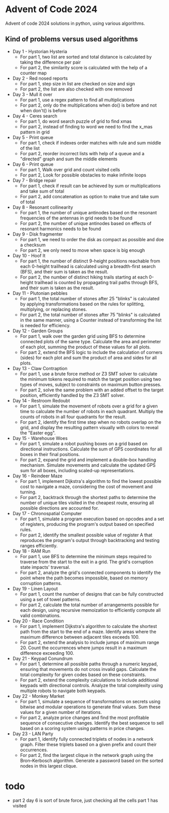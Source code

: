 # Advent of Code 2024

Advent of code 2024 solutions in python, using various algorithms.

## Kind of problems versus used algorithms

- Day 1 - Hystorian Hysteria
    - For part 1, two list are sorted and total distance is calculated by taking the difference per pair
    - For part 2, the similarity score is calculated with the help of a counter map
- Day 2 - Red nosed reports
    - For part 1, step size in list are checked on size and sign
    - For part 2, the list are also checked with one removed
- Day 3 - Mull it over
    - For part 1, use a regex pattern to find all multiplications
    - For part 2, only do the multiplications when do() is before and not when don't() is before
- Day 4 - Ceres search
    - For part 1, do word search puzzle of grid to find xmas
    - For part 2, instead of finding to word we need to find the x_mas pattern in grid
- Day 5 - Print queue
    - For part 1, check if indexes order matches with rule and sum middle of the list
    - For part 2, reorder incorrect lists with help of a queue and a "directed" graph and sum the middle elements
- Day 6 - Print queue
    - For part 1, Walk over grid and count visited cells
    - For part 2, Look for possible obstacles to make infinite loops
- Day 7 - Bridge repair
    - For part 1, check if result can be achieved by sum or multiplications and take sum of total
    - For part 2, add concatenation as option to make true and take sum of total
- Day 8 - Resonant collinearity
    - For part 1, the number of unique antinodes based on the resonant frequencies of the antennas in grid needs to be
      found
    - For part 2, the number of unique antinodes based on effects of resonant harmonics needs to be found
- Day 9 - Disk fragmenter
    - For part 1, we need to order the disk as compact as possible and doe a checksum
    - For part 2, we only need to move when space is big enough
- Day 10 - Hoof It
    - For part 1, the number of distinct 9-height positions reachable from each 0-height trailhead is calculated using a
      breadth-first search (BFS), and their sum is taken as the result.
    - For part 2, the number of distinct hiking trails starting at each 0-height trailhead is counted by propagating
      trail paths through BFS, and their sum is taken as the result.
- Day 11 - Plutonian pebbles
    - For part 1, the total number of stones after 25 "blinks" is calculated by applying transformations based on the
      rules for splitting, multiplying, or replacing stones.
    - For part 2, the total number of stones after 75 "blinks" is calculated in the same manner, using a Counter instead
      of transforming the list is needed for efficiency.
- Day 12 - Garden Groups
    - For part 1, walk over the garden grid using BFS to determine connected plots of the same type. Calculate the
      area and perimeter of each plot, summing the product of these values for all plots.
    - For part 2, extend the BFS logic to include the calculation of corners (sides) for each plot and sum the
      product of area and sides for all plots.
- Day 13 - Claw Contraption
    - For part 1, use a brute force method or Z3 SMT solver to calculate the minimum tokens required to match the
      target position using two types of moves, subject to constraints on maximum button presses.
    - For part 2, solve the same problem with an added offset to the target position, efficiently handled by the Z3
      SMT solver.
- Day 14 - Restroom Redoubt
    - For part 1, simulate the movement of robots over a grid for a given time to calculate the number of robots in each
      quadrant. Multiply the counts of robots in all four quadrants for the result.
    - For part 2, identify the first time step when no robots overlap on the grid, and display the resulting pattern
      visually with colors to reveal the "Easter egg".
- Day 15 - Warehouse Woes
    - For part 1, simulate a robot pushing boxes on a grid based on directional instructions. Calculate the sum of GPS
      coordinates for all boxes in their final positions.
    - For part 2, expand the grid and implement a double-box handling mechanism. Simulate movements and calculate the
      updated GPS sum for all boxes, including scaled-up representations.
- Day 16 - Reindeer Maze
    - For part 1, implement Dijkstra's algorithm to find the lowest possible cost to navigate a maze, considering the
      cost of movement and turning.
    - For part 2, backtrack through the shortest paths to determine the number of unique tiles visited in the cheapest
      route, ensuring all possible directions are accounted for.
- Day 17 - Chronospatial Computer
    - For part 1, simulate a program execution based on opcodes and a set of registers, producing the program's output
      based on specified rules.
    - For part 2, identify the smallest possible value of register A that reproduces the program's output through
      backtracking and testing ranges efficiently.
- Day 18 - RAM Run
    - For part 1, use BFS to determine the minimum steps required to traverse from the start to the exit in a grid. The
      grid's corruption state impacts' traversal.
    - For part 2, analyze the grid's connected components to identify the point where the path becomes impossible, based
      on memory corruption patterns.
- Day 19 - Linen Layout
    - For part 1, count the number of designs that can be fully constructed using a set of towel patterns.
    - For part 2, calculate the total number of arrangements possible for each design, using recursive memoization to
      efficiently compute all valid combinations.
- Day 20 - Race Condition
    - For part 1, implement Dijkstra's algorithm to calculate the shortest path from the start to the end of a maze.
      Identify areas where the maximum difference between adjacent tiles exceeds 100.
    - For part 2, extend the analysis to include jumps of maximum range 20. Count the occurrences where jumps
      result in a maximum difference exceeding 100.
- Day 21 - Keypad Conundrum
    - For part 1, determine all possible paths through a numeric keypad, ensuring that movements do not cross invalid
      gaps. Calculate the total complexity for given codes based on these constraints.
    - For part 2, extend the complexity calculations to include additional keypads with directional controls. Analyze
      the total complexity using multiple robots to navigate both keypads.
- Day 22 - Monkey Market
    - For part 1, simulate a sequence of transformations on secrets using bitwise and modular operations to generate
      final values. Sum these values for a given number of iterations.
    - For part 2, analyze price changes and find the most profitable sequence of consecutive changes. Identify the best
      sequence to sell based on a scoring system using patterns in price changes.
- Day 23 - LAN Party
    - For part 1, identify fully connected triplets of nodes in a network graph. Filter these triplets based on a given
      prefix and count their occurrences.
    - For part 2, find the largest clique in the network graph using the Bron–Kerbosch algorithm. Generate a password
      based on the sorted nodes in this largest clique.

# todo

- part 2 day 6 is sort of brute force, just checking all the cells part 1 has visited
